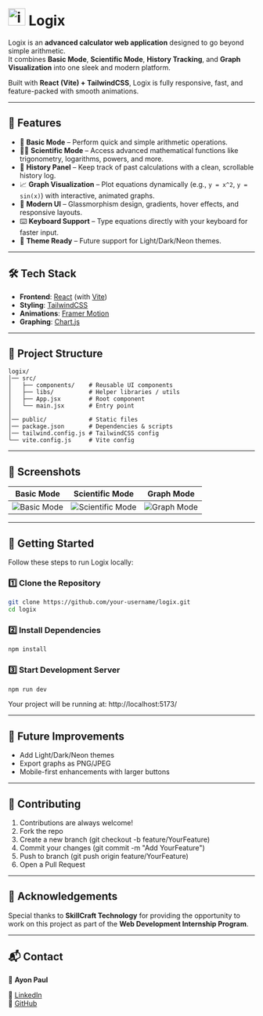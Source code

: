 # <img width="35" height="35" alt="image" src="https://github.com/user-attachments/assets/06e1cc6c-d040-41b0-a7c9-fe82cb27380a" /> Logix


Logix is an **advanced calculator web application** designed to go beyond simple arithmetic.  
It combines **Basic Mode**, **Scientific Mode**, **History Tracking**, and **Graph Visualization** into one sleek and modern platform.  

Built with **React (Vite) + TailwindCSS**, Logix is fully responsive, fast, and feature-packed with smooth animations.

---

## 🌟 Features

- 🔢 **Basic Mode** – Perform quick and simple arithmetic operations.  
- 🧑‍🔬 **Scientific Mode** – Access advanced mathematical functions like trigonometry, logarithms, powers, and more.  
- 📜 **History Panel** – Keep track of past calculations with a clean, scrollable history log.  
- 📈 **Graph Visualization** – Plot equations dynamically (e.g., `y = x^2`, `y = sin(x)`) with interactive, animated graphs.  
- 🎨 **Modern UI** – Glassmorphism design, gradients, hover effects, and responsive layouts.  
- ⌨️ **Keyboard Support** – Type equations directly with your keyboard for faster input.  
- 🌙 **Theme Ready** – Future support for Light/Dark/Neon themes.  

---

## 🛠️ Tech Stack

- **Frontend**: [React](https://react.dev/) (with [Vite](https://vitejs.dev/))  
- **Styling**: [TailwindCSS](https://tailwindcss.com/)  
- **Animations**: [Framer Motion](https://www.framer.com/motion/)  
- **Graphing**: [Chart.js](https://www.chartjs.org/)  

---

## 📂 Project Structure
```plaintext
logix/
│── src/
│   ├── components/    # Reusable UI components 
│   ├── libs/          # Helper libraries / utils
│   ├── App.jsx        # Root component
│   └── main.jsx       # Entry point
│
│── public/            # Static files
│── package.json       # Dependencies & scripts
│── tailwind.config.js # TailwindCSS config
└── vite.config.js     # Vite config

```
---

## 📸 Screenshots  

| **Basic Mode** | **Scientific Mode** | **Graph Mode** |
|:------------:|:------------:|:------------:|
| ![Basic Mode](https://github.com/user-attachments/assets/be717f7c-e843-4594-abde-058b3edb3f72) | ![Scientific Mode](https://github.com/user-attachments/assets/434932c8-9ffc-447f-aad5-4ae78a1662db) | ![Graph Mode](https://github.com/user-attachments/assets/802867cd-a52b-4519-9e94-8ec28068c927) |

---


## 🚀 Getting Started

Follow these steps to run Logix locally:

### 1️⃣ Clone the Repository
```bash
git clone https://github.com/your-username/logix.git
cd logix
```
### 2️⃣ Install Dependencies
```bash
npm install
```
### 3️⃣ Start Development Server
```bash
npm run dev
```
Your project will be running at: http://localhost:5173/

---

## 🎯 Future Improvements

 - Add Light/Dark/Neon themes
 - Export graphs as PNG/JPEG
 - Mobile-first enhancements with larger buttons

---

## 🤝 Contributing
1. Contributions are always welcome!
2. Fork the repo
3. Create a new branch (git checkout -b feature/YourFeature)
4. Commit your changes (git commit -m "Add YourFeature")
5. Push to branch (git push origin feature/YourFeature)
6. Open a Pull Request

---

## 🙌 Acknowledgements
Special thanks to **SkillCraft Technology** for providing the opportunity to work on this project as part of the **Web Development Internship Program**.  

---

## 📬 Contact
👤 **Ayon Paul**  

🔗 [LinkedIn](https://www.linkedin.com/in/ayon2407s/)  
🔗 [GitHub](https://github.com/ayon8906)  

